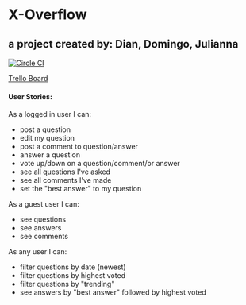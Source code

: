 # X-Overflow

## a project created by: Dian, Domingo, Julianna

[![Circle CI](https://circleci.com/gh/nyc-cicadas-2015/x-overflow.svg?style=svg)](https://circleci.com/gh/nyc-cicadas-2015/x-overflow)

[Trello Board](https://trello.com/b/zbj6LnL4)
#### User Stories:
As a logged in user I can:
- post a question
- edit my question
- post a comment to question/answer
- answer a question
- vote up/down on a question/comment/or answer
- see all questions I've asked
- see all comments I've made
- set the "best answer" to my question

As a guest user I can:
- see questions
- see answers
- see comments

As any user I can:
- filter questions by date (newest)
- filter questions by highest voted
- filter questions by "trending"
- see answers by "best answer" followed by highest voted
